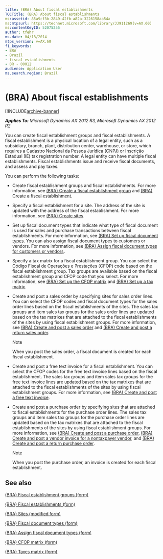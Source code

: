 ```yaml
---
title: (BRA) About fiscal establishments
TOCTitle: (BRA) About fiscal establishments
ms:assetid: 85a9cf3b-2849-42fb-a82a-3226158aa54a
ms:mtpsurl: https://technet.microsoft.com/library/JJ911269(v=AX.60)
ms:contentKeyID: 52075255
author: tfehr
ms.date: 04/18/2014
mtps_version: v=AX.60
f1_keywords:
- BRA
- Brazil
- fiscal establishments
- BR - 00012
audience: Application User
ms.search.region: Brazil
---
```


# (BRA) About fiscal establishments 


[!INCLUDE[archive-banner](includes/archive-banner.md)]


_**Applies To:** Microsoft Dynamics AX 2012 R3, Microsoft Dynamics AX 2012 R2_

You can create fiscal establishment groups and fiscal establishments. A fiscal establishment is a physical location of a legal entity, such as a subsidiary, branch, plant, distribution center, warehouse, or store, which requires a Cadastro Nacional da Pessoa Jurídica (CNPJ) or Inscrição Estadual (IE) tax registration number. A legal entity can have multiple fiscal establishments. Fiscal establishments issue and receive fiscal documents, and assess and pay taxes.

You can perform the following tasks:

  - Create fiscal establishment groups and fiscal establishments. For more information, see [(BRA) Create a fiscal establishment group](bra-create-a-fiscal-establishment-group.md) and [(BRA) Create a fiscal establishment](bra-create-a-fiscal-establishment.md).

  - Specify a fiscal establishment for a site. The address of the site is updated with the address of the fiscal establishment. For more information, see [(BRA) Create sites](bra-create-sites.md).

  - Set up fiscal document types that indicate what type of fiscal document is used for sales and purchase transactions between fiscal establishments. For more information, see [(BRA) Set up fiscal document types](bra-set-up-fiscal-document-types.md). You can also assign fiscal document types to customers or vendors. For more information, see [(BRA) Assign fiscal document types for customers or vendors](bra-assign-fiscal-document-types-for-customers-or-vendors.md).

  - Specify a tax matrix for a fiscal establishment group. You can select the Código Fiscal de Operações e Prestações (CFOP) code based on the fiscal establishment group. Tax groups are available based on the fiscal establishment group and CFOP code that you select. For more information, see [(BRA) Set up the CFOP matrix](bra-set-up-the-cfop-matrix.md) and [(BRA) Set up a tax matrix](bra-set-up-a-tax-matrix.md).

  - Create and post a sales order by specifying sites for sales order lines. You can select the CFOP codes and fiscal document types for the sales order lines based on the fiscal establishments of the sites. The sales tax groups and item sales tax groups for the sales order lines are updated based on the tax matrixes that are attached to the fiscal establishments of the sites by using fiscal establishment groups. For more information, see [(BRA) Create and post a sales order](bra-create-and-post-a-sales-order.md) and [(BRA) Create and post a return sales order](bra-create-and-post-a-return-sales-order.md).
    

    > [!NOTE]
    > <P>When you post the sales order, a fiscal document is created for each fiscal establishment.</P>



  - Create and post a free text invoice for a fiscal establishment. You can select the CFOP codes for the free text invoice lines based on the fiscal establishment. The sales tax groups and item sales tax groups for the free text invoice lines are updated based on the tax matrixes that are attached to the fiscal establishments of the sites by using fiscal establishment groups. For more information, see [(BRA) Create and post a free text invoice](bra-create-and-post-a-free-text-invoice.md).

  - Create and post a purchase order by specifying sites that are attached to fiscal establishments for the purchase order lines. The sales tax groups and item sales tax groups for the purchase order lines are updated based on the tax matrixes that are attached to the fiscal establishments of the sites by using fiscal establishment groups. For more information, see [(BRA) Create and post a purchase order](bra-create-and-post-a-purchase-order.md), [(BRA) Create and post a vendor invoice for a nontaxpayer vendor](bra-create-and-post-a-vendor-invoice-for-a-nontaxpayer-vendor.md), and [(BRA) Create and post a return purchase order](bra-create-and-post-a-return-purchase-order.md).
    

    > [!NOTE]
    > <P>When you post the purchase order, an invoice is created for each fiscal establishment.</P>



## See also

[(BRA) Fiscal establishment groups (form)](https://technet.microsoft.com/library/jj923398\(v=ax.60\))

[(BRA) Fiscal establishments (form)](https://technet.microsoft.com/library/jj933531\(v=ax.60\))

[(BRA) Sites (modified form)](https://technet.microsoft.com/library/jj923394\(v=ax.60\))

[(BRA) Fiscal document types (form)](https://technet.microsoft.com/library/jj710551\(v=ax.60\))

[(BRA) Assign fiscal document types (form)](https://technet.microsoft.com/library/jj710506\(v=ax.60\))

[(BRA) CFOP matrix (form)](https://technet.microsoft.com/library/jj933496\(v=ax.60\))

[(BRA) Taxes matrix (form)](https://technet.microsoft.com/library/jj923368\(v=ax.60\))

  



